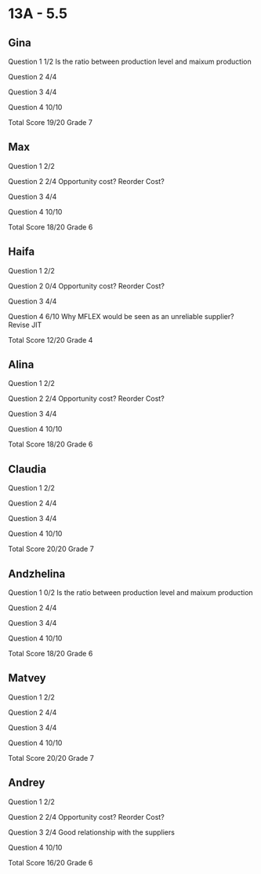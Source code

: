 # 13A - 5.5

## Gina

Question 1      1/2
                Is the ratio between production level and maixum production

Question 2      4/4

Question 3      4/4

Question 4      10/10

Total Score     19/20 Grade 7

## Max

Question 1      2/2

Question 2      2/4
                Opportunity cost? Reorder Cost?

Question 3      4/4

Question 4      10/10

Total Score     18/20 Grade 6

## Haifa

Question 1      2/2

Question 2      0/4
                Opportunity cost? Reorder Cost?

Question 3      4/4

Question 4      6/10
                Why MFLEX would be seen as an unreliable supplier?
                Revise JIT

Total Score     12/20 Grade 4

## Alina

Question 1      2/2

Question 2      2/4
                Opportunity cost? Reorder Cost?

Question 3      4/4

Question 4      10/10

Total Score     18/20 Grade 6

## Claudia

Question 1      2/2

Question 2      4/4

Question 3      4/4

Question 4      10/10

Total Score     20/20 Grade 7

## Andzhelina

Question 1      0/2
                Is the ratio between production level and maixum production

Question 2      4/4

Question 3      4/4

Question 4      10/10

Total Score     18/20 Grade 6

## Matvey

Question 1      2/2

Question 2      4/4

Question 3      4/4

Question 4      10/10

Total Score     20/20 Grade 7

## Andrey

Question 1      2/2

Question 2      2/4
                Opportunity cost? Reorder Cost?

Question 3      2/4
                Good relationship with the suppliers

Question 4      10/10

Total Score     16/20 Grade 6
